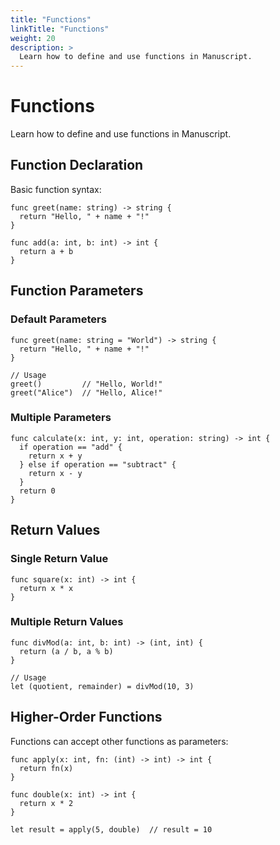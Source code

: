 ```yaml
---
title: "Functions"
linkTitle: "Functions"
weight: 20
description: >
  Learn how to define and use functions in Manuscript.
---
```


# Functions

Learn how to define and use functions in Manuscript.

## Function Declaration

Basic function syntax:

```ms
func greet(name: string) -> string {
  return "Hello, " + name + "!"
}

func add(a: int, b: int) -> int {
  return a + b
}
```

## Function Parameters

### Default Parameters

```ms
func greet(name: string = "World") -> string {
  return "Hello, " + name + "!"
}

// Usage
greet()         // "Hello, World!"
greet("Alice")  // "Hello, Alice!"
```

### Multiple Parameters

```ms
func calculate(x: int, y: int, operation: string) -> int {
  if operation == "add" {
    return x + y
  } else if operation == "subtract" {
    return x - y
  }
  return 0
}
```

## Return Values

### Single Return Value

```ms
func square(x: int) -> int {
  return x * x
}
```

### Multiple Return Values

```ms
func divMod(a: int, b: int) -> (int, int) {
  return (a / b, a % b)
}

// Usage
let (quotient, remainder) = divMod(10, 3)
```

## Higher-Order Functions

Functions can accept other functions as parameters:

```ms
func apply(x: int, fn: (int) -> int) -> int {
  return fn(x)
}

func double(x: int) -> int {
  return x * 2
}

let result = apply(5, double)  // result = 10
``` 